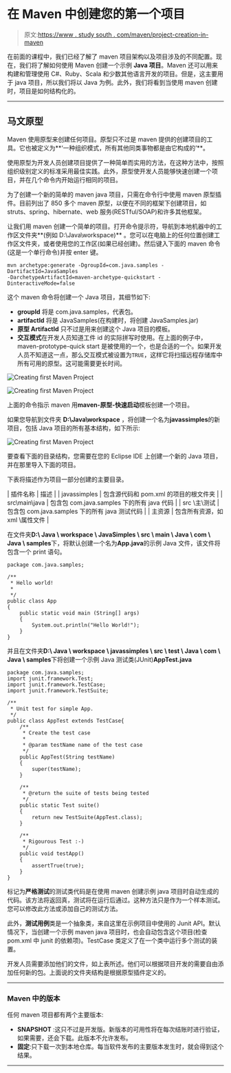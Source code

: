 # 在 Maven 中创建您的第一个项目

> 原文:[https://www . study south . com/maven/project-creation-in-maven](https://www.studytonight.com/maven/project-creation-in-maven)

在前面的课程中，我们已经了解了 maven 项目架构以及项目涉及的不同配置。现在，我们将了解如何使用 Maven 创建一个示例 **Java 项目**。Maven 还可以用来构建和管理使用 C#、Ruby、Scala 和少数其他语言开发的项目。但是，这主要用于 java 项目，所以我们将以 Java 为例。此外，我们将看到当使用 maven 创建时，项目是如何结构化的。

* * *

## 马文原型

Maven 使用原型来创建任何项目。原型只不过是 maven 提供的创建项目的工具。它也被定义为**‘一种组织模式，所有其他同类事物都是由它构成的’**。

使用原型为开发人员创建项目提供了一种简单而实用的方法，在这种方法中，按照组织级别定义的标准采用最佳实践。此外，原型使开发人员能够快速创建一个项目，并在几个命令内开始运行相同的项目。

为了创建一个新的简单的 maven java 项目，只需在命令行中使用 maven 原型插件。目前列出了 850 多个 maven 原型，以便在不同的框架下创建项目，如 struts、spring、hibernate、web 服务(RESTful/SOAP)和许多其他框架。

让我们用 maven 创建一个简单的项目。打开命令提示符，导航到本地机器中的工作区文件夹**(例如 D:\Java\workspace)** 。您可以在电脑上的任何位置创建工作区文件夹，或者使用您的工作区(如果已经创建)。然后键入下面的 maven 命令(这是一个单行命令)并按 enter 键。

```
mvn archetype:generate -DgroupId=com.java.samples -DartifactId=JavaSamples 
-DarchetypeArtifactId=maven-archetype-quickstart -DinteractiveMode=false

```

这个 maven 命令将创建一个 Java 项目，其细节如下:

*   **groupId** 将是 com.java.samples，代表包。
*   **artifactId** 将是 JavaSamples(在构建时，将创建 JavaSamples.jar)
*   **原型 ArtifactId** 只不过是用来创建这个 Java 项目的模板。
*   **交互模式**在开发人员知道工件 id 的实际拼写时使用。在上面的例子中，maven-prototype-quick start 是被使用的一个，也是合适的一个。如果开发人员不知道这一点，那么交互模式被设置为`TRUE`，这样它将扫描远程存储库中所有可用的原型。这可能需要更长时间。

![Creating first Maven Project](../Images/dc0e929d6ff042fdfa0bf002e7381d09.png)

![Creating first Maven Project](../Images/1020c9799c630f3564c02d56e805c63d.png)

上面的命令指示 maven 用**maven-原型-快速启动**模板创建一个项目。

如果您导航到文件夹 **D:\Java\workspace** ，将创建一个名为**javassimples**的新项目，包括 Java 项目的所有基本结构，如下所示:

![Creating first Maven Project](../Images/7214a298779cd130c2154a392fa7467a.png)

要查看下面的目录结构，您需要在您的 Eclipse IDE 上创建一个新的 Java 项目，并在那里导入下面的项目。

下表将描述作为项目一部分创建的主要目录。

| 插件名称 | 描述 |
| javassimples | 包含源代码和 pom.xml 的项目的根文件夹 |
| src\main\java | 包含包 com.java.samples 下的所有 java 代码 |
| src \主\测试 | 包含包 com.java.samples 下的所有 java 测试代码 |
| 主资源 | 包含所有资源，如 xml \属性文件 |

在文件夹**D:\ Java \ workspace \ JavaSimples \ src \ main \ Java \ com \ Java \ samples**下，将默认创建一个名为**App.java**的示例 Java 文件，该文件将包含一个 print 语句。

```
package com.java.samples;

/**
 * Hello world!
 *
 */
public class App
{
    public static void main (String[] args)
    {
        System.out.println("Hello World!");
    }
}
```

并且在文件夹**D:\ Java \ workspace \ javassimples \ src \ test \ Java \ com \ Java \ samples**下将创建一个示例 Java 测试类(JUnit)**AppTest.java**

```
package com.java.samples;
import junit.framework.Test;
import junit.framework.TestCase;
import junit.framework.TestSuite;

/**
 * Unit test for simple App.
 */
public class AppTest extends TestCase{
    /**
     * Create the test case
     *
     * @param testName name of the test case
     */
    public AppTest(String testName)
    {
        super(testName);
    }

    /**
     * @return the suite of tests being tested
     */
    public static Test suite()
    {
        return new TestSuite(AppTest.class);
    }

    /**
     * Rigourous Test :-)
     */
    public void testApp()
    {
        assertTrue(true);
    }
}
```

标记为**严格测试**的测试类代码是在使用 maven 创建示例 java 项目时自动生成的代码。该方法将返回真，测试将在运行后通过。这种方法只是作为一个样本测试。您可以修改此方法或添加自己的测试方法。

此外，**测试用例**类是一个抽象类，来自这里在示例项目中使用的 Junit API。默认情况下，当创建一个示例 maven java 项目时，也会自动包含这个项目(检查 pom.xml 中 junit 的依赖项)。TestCase 类定义了在一个类中运行多个测试的装置。

开发人员需要添加他们的文件，如上表所述。他们可以根据项目开发的需要自由添加任何新的包。上面说的文件夹结构是根据原型插件定义的。

* * *

### Maven 中的版本

任何 maven 项目都有两个主要版本:

*   **SNAPSHOT** :这只不过是开发版。新版本的可用性将在每次结账时进行验证，如果需要，还会下载。此版本不允许发布。
*   **固定**:只下载一次到本地仓库。每当软件发布的主要版本发生时，就会得到这个结果。

* * *